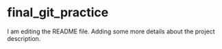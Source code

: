 # final_git_practice
I am editing the README file. Adding some more details about the project description.
